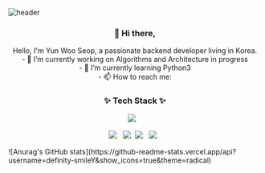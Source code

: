 ![header](https://capsule-render.vercel.app/api?type=wave&color=auto&height=300&section=header&text=wusup%20Yun&fontSize=90)

<h3 align="center"> 👋 Hi there,</h3>

<p align="center">
Hello, I'm Yun Woo Seop, a passionate backend developer living in Korea. <br>
- 🔭 I’m currently working on Algorithms and Architecture in progress <br>
- 🌱 I’m currently learning Python3 <br>
- 📫 How to reach me: <yysdntjq@naver.com> <br>
</p>

<h3 align="center">✨ Tech Stack ✨ </h3>
<p align="center">
  <img src="https://img.shields.io/badge/python%20-%2314354C.svg?&style=for-the-badge&logo=python&logoColor=white"/>&nbsp;&nbsp;&nbsp;
</p>
<p align="center">
  <img src="https://img.shields.io/badge/Django-092E20?style=flat-square&logo=Django&logoColor=white"/>&nbsp;&nbsp;
  <img src="https://img.shields.io/badge/Flask-3766AB?style=flat-square&logo=Flask&logoColor=white"/></a>&nbsp 
  <img src="https://img.shields.io/badge/AWS%20-%23FF9900.svg?&style=flat-square&logo=amazon-aws&logoColor=white"/>&nbsp;&nbsp;
  <img src="https://img.shields.io/badge/nginx%20-%23009639.svg?&style=flat-square&logo=nginx&logoColor=white"/>&nbsp;&nbsp;
</p>
![Anurag's GitHub stats](https://github-readme-stats.vercel.app/api?username=definity-smileY&show_icons=true&theme=radical)
